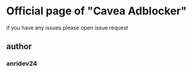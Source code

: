 # Official page of "Cavea Adblocker"

if you have any issues please open issue request


## author

### anridev24
